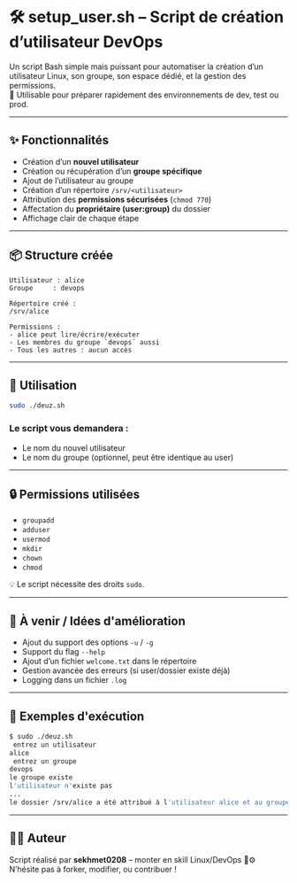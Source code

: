 # 🛠️ setup_user.sh – Script de création d’utilisateur DevOps

Un script Bash simple mais puissant pour automatiser la création d’un utilisateur Linux, son groupe, son espace dédié, et la gestion des permissions.  
💼 Utilisable pour préparer rapidement des environnements de dev, test ou prod.

---

## ✨ Fonctionnalités

- Création d’un **nouvel utilisateur**
- Création ou récupération d’un **groupe spécifique**
- Ajout de l’utilisateur au groupe
- Création d’un répertoire `/srv/<utilisateur>`
- Attribution des **permissions sécurisées** (`chmod 770`)
- Affectation du **propriétaire (user:group)** du dossier
- Affichage clair de chaque étape

---

## 📦 Structure créée

```
Utilisateur : alice
Groupe     : devops

Répertoire créé :
/srv/alice

Permissions :
- alice peut lire/écrire/exécuter
- Les membres du groupe `devops` aussi
- Tous les autres : aucun accès
```

---

## 🚀 Utilisation

```bash
sudo ./deuz.sh
```

### Le script vous demandera :
- Le nom du nouvel utilisateur
- Le nom du groupe (optionnel, peut être identique au user)

---

## 🔒 Permissions utilisées

- `groupadd`
- `adduser`
- `usermod`
- `mkdir`
- `chown`
- `chmod`

💡 Le script nécessite des droits `sudo`.

---

## 🧐 À venir / Idées d'amélioration

- Ajout du support des options `-u` / `-g`
- Support du flag `--help`
- Ajout d’un fichier `welcome.txt` dans le répertoire
- Gestion avancée des erreurs (si user/dossier existe déjà)
- Logging dans un fichier `.log`

---

## 📜 Exemples d'exécution

```bash
$ sudo ./deuz.sh
 entrez un utilisateur
alice
 entrez un groupe
devops
le groupe existe
l'utilisateur n'existe pas
...
le dossier /srv/alice a été attribué à l'utilisateur alice et au groupe devops
```

---

## 👨‍💻 Auteur

Script réalisé par **sekhmet0208** – monter en skill Linux/DevOps 🧠⚙️  
N’hésite pas à forker, modifier, ou contribuer !
